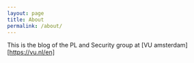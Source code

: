 ```yaml
---
layout: page
title: About
permalink: /about/
---
```


This is the blog of the PL and Security group at [VU amsterdam][https://vu.nl/en]
